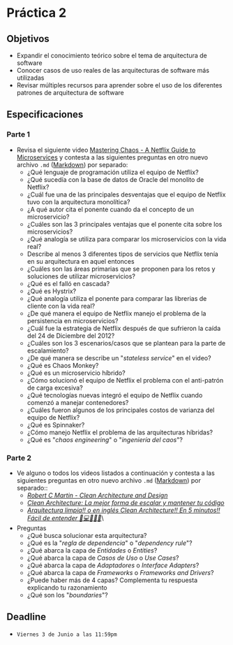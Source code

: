 # Práctica 2

## Objetivos

* Expandir el conocimiento teórico sobre el tema de arquitectura de software
* Conocer casos de uso reales de las arquitecturas de software más utilizadas
* Revisar múltiples recursos para aprender sobre el uso de los diferentes patrones de arquitectura de software

## Especificaciones

### Parte 1

* Revisa el siguiente video [Mastering Chaos - A Netflix Guide to Microservices](https://www.youtube.com/watch?v=CZ3wIuvmHeM) y contesta a las siguientes preguntas en otro nuevo archivo `.md` ([Markdown](https://www.markdowntutorial.com/)) por separado:
  * ¿Qué lenguaje de programación utiliza el equipo de Netflix?
  * ¿Qué sucedía con la base de datos de Oracle del monolito de Netflix?
  * ¿Cuál fue una de las principales desventajas que el equipo de Netflix tuvo con la arquitectura monolítica?
  * ¿A qué autor cita el ponente cuando da el concepto de un microservicio?
  * ¿Cuáles son las 3 principales ventajas que el ponente cita sobre los microservicios?
  * ¿Qué analogía se utiliza para comparar los microservicios con la vida real?
  * Describe al menos 3 diferentes tipos de servicios que Netflix tenía en su arquitectura en aquel entonces
  * ¿Cuáles son las áreas primarias que se proponen para los retos y soluciones de utilizar microservicios?
  * ¿Qué es el falló en cascada?
  * ¿Qué es Hystrix?
  * ¿Qué analogía utiliza el ponente para comparar las librerias de cliente con la vida real?
  * ¿De qué manera el equipo de Netflix manejo el problema de la persistencia en microservicios?
  * ¿Cuál fue la estrategia de Netflix después de que sufrieron la caída del 24 de Diciembre del 2012?
  * ¿Cuáles son los 3 escenarios/casos que se plantean para la parte de escalamiento?
  * ¿De qué manera se describe un "_stateless service_" en el video?
  * ¿Qué es Chaos Monkey?
  * ¿Qué es un microservicio híbrido?
  * ¿Cómo solucionó el equipo de Netflix el problema con el anti-patrón de carga excesiva?
  * ¿Qué tecnologías nuevas integró el equipo de Netflix cuando comenzó a manejar contenedores?
  * ¿Cuáles fueron algunos de los principales costos de varianza del equipo de Netflix?
  * ¿Qué es Spinnaker?
  * ¿Cómo manejo Netflix el problema de las arquitecturas híbridas?
  * ¿Qué es "_chaos engineering_" o "_ingeniería del caos_"?

### Parte 2

* Ve alguno o todos los videos listados a continuación y contesta a las siguientes preguntas en otro nuevo archivo `.md` ([Markdown](https://www.markdowntutorial.com/)) por separado::
  * [_Robert C Martin - Clean Architecture and Design_](https://www.youtube.com/watch?v=Nsjsiz2A9mg)
  * [_Clean Architecture: La mejor forma de escalar y mantener tu código_](https://www.youtube.com/watch?v=y3MWfPDmVqo)
  * [_Arquitectura limpia!! o en inglés Clean Architecture!! En 5 minutos!! Fácil de entender 🚀💻🚀👨‍💻_](https://www.youtube.com/watch?v=hjBVBi18tUo)\
* Preguntas
  * ¿Qué busca solucionar esta arquitectura?
  * ¿Qué es la "_regla de dependencia_" o "_dependency rule_"?
  * ¿Qué abarca la capa de _Entidades_ o _Entities_?
  * ¿Qué abarca la capa de _Casos de Uso_ o _Use Cases_?
  * ¿Qué abarca la capa de _Adaptadores_ o _Interface Adapters_?
  * ¿Qué abarca la capa de _Frameworks_ o _Frameworks and Drivers_?
  * ¿Puede haber más de 4 capas? Complementa tu respuesta explicando tu razonamiento
  * ¿Qué son los "_boundaries_"?

## Deadline

* `Viernes 3 de Junio a las 11:59pm`
